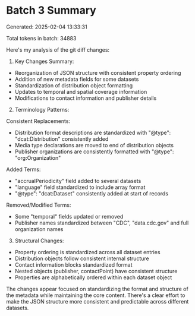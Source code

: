 # Batch 3 Summary

Generated: 2025-02-04 13:33:31

Total tokens in batch: 34883

Here's my analysis of the git diff changes:

1. Key Changes Summary:
- Reorganization of JSON structure with consistent property ordering
- Addition of new metadata fields for some datasets
- Standardization of distribution object formatting
- Updates to temporal and spatial coverage information
- Modifications to contact information and publisher details

2. Terminology Patterns:

Consistent Replacements:
- Distribution format descriptions are standardized with "@type": "dcat:Distribution" consistently added
- Media type declarations are moved to end of distribution objects
- Publisher organizations are consistently formatted with "@type": "org:Organization"

Added Terms:
- "accrualPeriodicity" field added to several datasets
- "language" field standardized to include array format
- "@type": "dcat:Dataset" consistently added at start of records

Removed/Modified Terms:
- Some "temporal" fields updated or removed
- Publisher names standardized between "CDC", "data.cdc.gov" and full organization names

3. Structural Changes:
- Property ordering is standardized across all dataset entries
- Distribution objects follow consistent internal structure
- Contact information blocks standardized format
- Nested objects (publisher, contactPoint) have consistent structure
- Properties are alphabetically ordered within each dataset object

The changes appear focused on standardizing the format and structure of the metadata while maintaining the core content. There's a clear effort to make the JSON structure more consistent and predictable across different datasets.